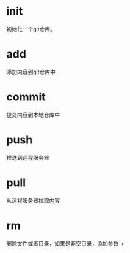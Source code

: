 # init
初始化一个git仓库。

# add
添加内容到git仓库中

# commit
提交内容到本地仓库中

# push
推送到远程服务器

# pull
从远程服务器拉取内容

# rm
删除文件或者目录，如果是非空目录，添加参数`-r`

